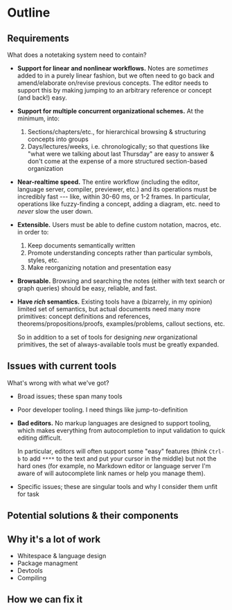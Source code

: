 # Outline

## Requirements

What does a notetaking system need to contain?

-   **Support for linear and nonlinear workflows.** Notes are *sometimes* added
    to in a purely linear fashion, but we often need to go back and
    amend/elaborate on/revise previous concepts. The editor needs to support
    this by making jumping to an arbitrary reference or concept (and back!)
    easy.

-   **Support for multiple concurrent organizational schemes.** At the
    minimum, into:

    1.  Sections/chapters/etc., for hierarchical browsing & structuring
        concepts into groups
    2.  Days/lectures/weeks, i.e. chronologically; so that questions like
        "what were we talking about last Thursday" are easy to answer & don't
        come at the expense of a more structured section-based organization

-   **Near-realtime speed.** The entire workflow (including the editor,
    language server, compiler, previewer, etc.) and its operations must be
    incredibly fast --- like, within 30-60 ms, or 1-2 frames. In particular,
    operations like fuzzy-finding a concept, adding a diagram, etc. need to
    *never* slow the user down.

-   **Extensible.** Users must be able to define custom notation, macros,
    etc. in order to:

    1. Keep documents semantically written
    2. Promote understanding concepts rather than particular symbols, styles,
        etc.
    3. Make reorganizing notation and presentation easy

-   **Browsable.** Browsing and searching the notes (either with text search
    or graph queries) should be easy, reliable, and fast.

-   **Have *rich* semantics.** Existing tools have a (bizarrely, in my
    opinion) limited set of semantics, but actual documents need many more
    primitives: concept definitions and references,
    theorems/propositions/proofs, examples/problems, callout sections, etc.

    So in addition to a set of tools for designing *new* organizational
    primitives, the set of always-available tools must be greatly expanded.

## Issues with current tools

What's wrong with what we've got?

-   Broad issues; these span many tools
  -   Poor developer tooling. I need things like jump-to-definition
  -   **Bad editors.** No markup languages are designed to support tooling,
      which makes everything from autocompletion to input validation to quick
      editing difficult.

      In particular, editors will often support some "easy" features (think
      `Ctrl-b` to add `****` to the text and put your cursor in the middle)
      but not the hard ones (for example, no Markdown editor or language
      server I'm aware of will autocomplete link names or help you manage
      them).

-   Specific issues; these are singular tools and why I consider them unfit
    for task

## Potential solutions & their components

## Why it's a lot of work

- Whitespace & language design
- Package managment
- Devtools
- Compiling

## How we can fix it
